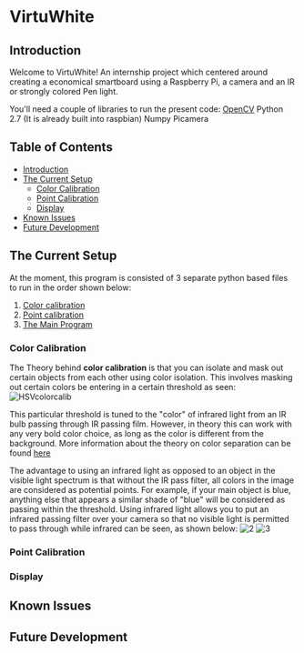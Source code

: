 # VirtuWhite

## Introduction

Welcome to VirtuWhite! An internship project which centered around creating a economical smartboard using a Raspberry Pi, a camera and an IR or strongly colored Pen light.

You'll need a couple of libraries to run the present code: 
[OpenCV](http://opencv.org/)
Python 2.7 (It is already built into raspbian)
Numpy
Picamera

## Table of Contents

- [Introduction](#introduction)
- [The Current Setup](#the-current-setup)
    - [Color Calibration](#color-calibration)
    - [Point Calibration](#point-calibration)
    - [Display](#display)
- [Known Issues](#known-issues)
- [Future Development](#future-development)

## The Current Setup

At the moment, this program is consisted of 3 separate python based files to run in the order shown below:
1) [Color calibration](https://github.com/Virtuwhite/VirtuWhite/blob/master/colorcalib.py) 
2) [Point calibration](https://github.com/Virtuwhite/VirtuWhite/blob/master/calibration.py)
3) [The Main Program](https://github.com/Virtuwhite/VirtuWhite/blob/master/display.py)

### Color Calibration

The Theory behind **color calibration** is that you can isolate and mask out certain objects from each other using color isolation. This involves masking out certain colors be entering in a certain threshold as seen:
![HSVcolorcalib](https://user-images.githubusercontent.com/14078865/29080083-e168781a-7c2c-11e7-922f-236504d8cd26.png)

This particular threshold is tuned to the "color" of infrared light from an IR bulb passing through IR passing film. However, in theory this can work with any very bold color choice, as long as the color is different from the background.
More information about the theory on color separation can be found [here](http://opencv-srf.blogspot.ca/2010/09/object-detection-using-color-seperation.html)

The advantage to using an infrared light as opposed to an object in the visible light spectrum is that without the IR pass filter, all colors in the image are considered as potential points. For example, if your main object is blue, anything else that appears a similar shade of "blue" will be considered as passing within the threshold.
Using infrared light allows you to put an infrared passing filter over your camera so that no visible light is permitted to pass through while infrared can be seen, as shown below:
![2](https://user-images.githubusercontent.com/14078865/29080679-6cfa3f52-7c2e-11e7-857d-49032a1d23ed.png) ![3](https://user-images.githubusercontent.com/14078865/29080685-70610d56-7c2e-11e7-9f46-fbf9d7533815.png)

### Point Calibration

### Display

## Known Issues

## Future Development


